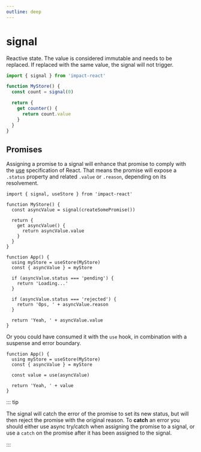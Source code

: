 ```yaml
---
outline: deep
---
```


# signal

Reactive state. The value is considered immutable and needs to be replaced. If replaced with the same value, the signal will not trigger.

```ts
import { signal } from 'impact-react'

function MyStore() {
  const count = signal(0)

  return {
    get counter() {
      return count.value
    }
  }
}
```

## Promises

Assigning a promise to a signal will enhance that promise to comply with the [use](https://react.dev/reference/react/use) specification of React. That means the promise will expose a `.status` property and related `.value` or `.reason`, depending on its resolvement.

```tsx
import { signal, useStore } from 'impact-react'

function MyStore() {
  const asyncValue = signal(createSomePromise())

  return {
    get asyncValue() {
      return asyncValue.value
    }
  }
}

function App() {
  using myStore = useStore(MyStore)
  const { asyncValue } = myStore

  if (asyncValue.status === 'pending') {
    return 'Loading...'
  }

  if (asyncValue.status === 'rejected') {
    return 'Ops, ' + asyncValue.reason
  }

  return 'Yeah, ' + asyncValue.value
}
```

Or yoou could have consumed it with the `use` hook, in combination with a suspense and error boundary.

```tsx
function App() {
  using myStore = useStore(MyStore)
  const { asyncValue } = myStore

  const value = use(asyncValue)

  return 'Yeah, ' + value
}
```

::: tip

The signal will catch the error of the promise to set its new status, but will then reject the promise with the original reason. To **catch** an error you should either use async try/catch when assigning the promise to a signal, or use a `catch` on the promise after it has been assigned to the signal.

:::